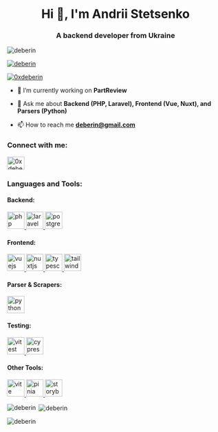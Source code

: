 <h1 align="center">Hi 👋, I'm Andrii Stetsenko</h1>
<h3 align="center">A backend developer from Ukraine</h3>

<p align="left"> <img src="https://komarev.com/ghpvc/?username=deberin&label=Profile%20views&color=0e75b6&style=flat" alt="deberin" /> </p>

<p align="left"> <a href="https://github.com/ryo-ma/github-profile-trophy"><img src="https://github-profile-trophy.vercel.app/?username=deberin" alt="deberin" /></a> </p>

<p align="left"> <a href="https://twitter.com/0xdeberin" target="blank"><img src="https://img.shields.io/twitter/follow/0xdeberin?logo=twitter&style=for-the-badge" alt="0xdeberin" /></a> </p>

- 🔭 I’m currently working on **PartReview**

- 💬 Ask me about **Backend (PHP, Laravel), Frontend (Vue, Nuxt), and Parsers (Python)**

- 📫 How to reach me **deberin@gmail.com**

<h3 align="left">Connect with me:</h3>
<p align="left">
<a href="https://twitter.com/0xdeberin" target="blank"><img align="center" src="https://raw.githubusercontent.com/rahuldkjain/github-profile-readme-generator/master/src/images/icons/Social/twitter.svg" alt="0xdeberin" height="30" width="40" /></a>
</p>

<h3 align="left">Languages and Tools:</h3>
<h4>Backend:</h4>
<p align="left">
    <a href="https://www.php.net" target="_blank" rel="noreferrer"> <img src="https://cdn.jsdelivr.net/gh/devicons/devicon/icons/php/php-original.svg" alt="php" width="40" height="40"/> </a>
    <a href="https://laravel.com/" target="_blank" rel="noreferrer"> <img src="https://raw.githubusercontent.com/devicons/devicon/refs/tags/v2.17.0/icons/laravel/laravel-original.svg" alt="laravel" width="40" height="40"/> </a>
    <a href="https://www.postgresql.org" target="_blank" rel="noreferrer"> <img src="https://cdn.jsdelivr.net/gh/devicons/devicon/icons/postgresql/postgresql-original.svg" alt="postgresql" width="40" height="40"/> </a>
</p>
<h4>Frontend:</h4>
<p align="left">
    <a href="https://v3.vuejs.org/" target="_blank" rel="noreferrer"> <img src="https://cdn.jsdelivr.net/gh/devicons/devicon/icons/vuejs/vuejs-original.svg" alt="vuejs" width="40" height="40"/> </a>
    <a href="https://nuxt.com/" target="_blank" rel="noreferrer"> <img src="https://cdn.jsdelivr.net/gh/devicons/devicon/icons/nuxtjs/nuxtjs-original.svg" alt="nuxtjs" width="40" height="40"/> </a>
    <a href="https://www.typescriptlang.org/" target="_blank" rel="noreferrer"> <img src="https://cdn.jsdelivr.net/gh/devicons/devicon/icons/typescript/typescript-original.svg" alt="typescript" width="40" height="40"/> </a>
    <a href="https://tailwindcss.com/" target="_blank" rel="noreferrer"> <img src="https://raw.githubusercontent.com/devicons/devicon/refs/tags/v2.17.0/icons/tailwindcss/tailwindcss-original.svg" alt="tailwindcss" width="40" height="40"/> </a>
</p>
<h4>Parser & Scrapers:</h4>
<p align="left">
    <a href="https://www.python.org" target="_blank" rel="noreferrer"> <img src="https://cdn.jsdelivr.net/gh/devicons/devicon/icons/python/python-original.svg" alt="python" width="40" height="40"/> </a>
</p>
<h4>Testing:</h4>
<p align="left">
    <a href="https://vitest.dev/" target="_blank" rel="noreferrer"> <img src="https://cdn.jsdelivr.net/gh/devicons/devicon/icons/vitest/vitest-original.svg" alt="vitest" width="40" height="40"/> </a>
    <a href="https://www.cypress.io" target="_blank" rel="noreferrer"> <img src="https://cdn.jsdelivr.net/gh/devicons/devicon/icons/cypressio/cypressio-original.svg" alt="cypress" width="40" height="40"/> </a>
</p>
<h4>Other Tools:</h4>
<p align="left">
    <a href="https://vitejs.dev/" target="_blank" rel="noreferrer"> <img src="https://cdn.jsdelivr.net/gh/devicons/devicon/icons/vitejs/vitejs-original.svg" alt="vite" width="40" height="40"/> </a>
    <a href="https://pinia.vuejs.org/" target="_blank" rel="noreferrer"> <img src="https://pinia.vuejs.org/logo.svg" alt="pinia" width="40" height="40"/> </a>
    <a href="https://storybook.js.org/" target="_blank" rel="noreferrer"> <img src="https://cdn.jsdelivr.net/gh/devicons/devicon/icons/storybook/storybook-original.svg" alt="storybook" width="40" height="40"/> </a>
</p>

<p><img align="left" src="https://github-readme-stats.vercel.app/api/top-langs?username=deberin&show_icons=true&locale=en&layout=compact" alt="deberin" /></p>

<p>&nbsp;<img align="center" src="https://github-readme-stats.vercel.app/api?username=deberin&show_icons=true&locale=en" alt="deberin" /></p>

<p><img align="center" src="https://github-readme-streak-stats.herokuapp.com/?user=deberin&" alt="deberin" /></p>
